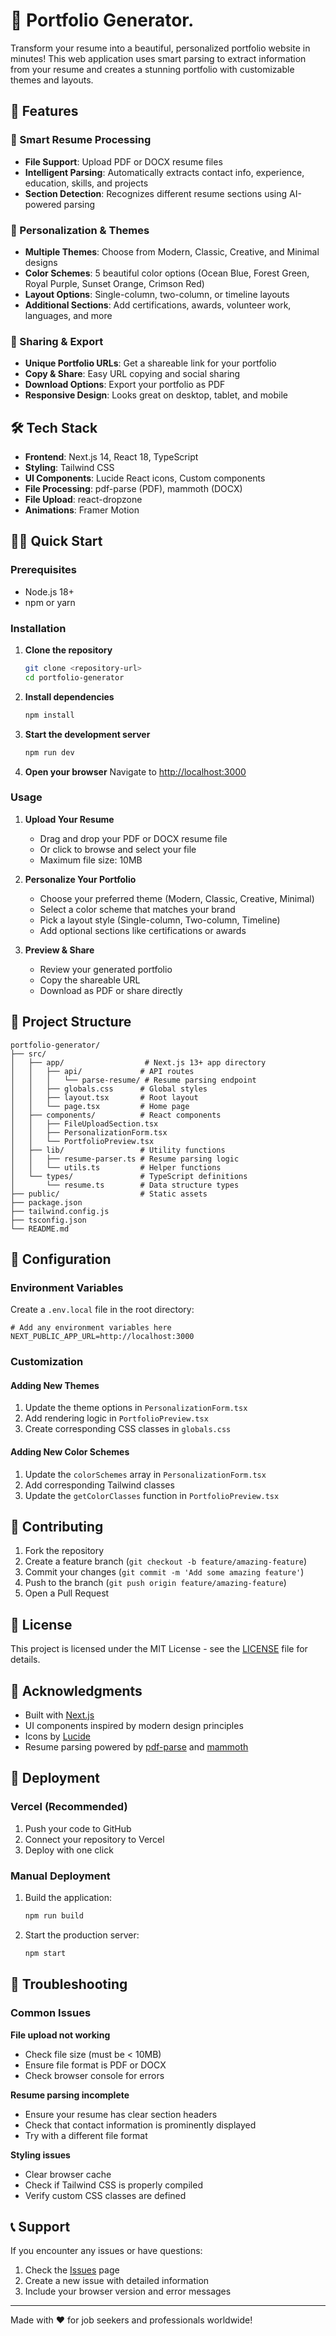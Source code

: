 # 🎨 Portfolio Generator.

Transform your resume into a beautiful, personalized portfolio website in minutes! This web application uses smart parsing to extract information from your resume and creates a stunning portfolio with customizable themes and layouts.

## 🚀 Features

### 📄 Smart Resume Processing
- **File Support**: Upload PDF or DOCX resume files
- **Intelligent Parsing**: Automatically extracts contact info, experience, education, skills, and projects
- **Section Detection**: Recognizes different resume sections using AI-powered parsing

### 🎨 Personalization & Themes
- **Multiple Themes**: Choose from Modern, Classic, Creative, and Minimal designs
- **Color Schemes**: 5 beautiful color options (Ocean Blue, Forest Green, Royal Purple, Sunset Orange, Crimson Red)
- **Layout Options**: Single-column, two-column, or timeline layouts
- **Additional Sections**: Add certifications, awards, volunteer work, languages, and more

### 🔗 Sharing & Export
- **Unique Portfolio URLs**: Get a shareable link for your portfolio
- **Copy & Share**: Easy URL copying and social sharing
- **Download Options**: Export your portfolio as PDF
- **Responsive Design**: Looks great on desktop, tablet, and mobile

## 🛠️ Tech Stack

- **Frontend**: Next.js 14, React 18, TypeScript
- **Styling**: Tailwind CSS
- **UI Components**: Lucide React icons, Custom components
- **File Processing**: pdf-parse (PDF), mammoth (DOCX)
- **File Upload**: react-dropzone
- **Animations**: Framer Motion

## 🏃‍♂️ Quick Start

### Prerequisites
- Node.js 18+ 
- npm or yarn

### Installation

1. **Clone the repository**
   ```bash
   git clone <repository-url>
   cd portfolio-generator
   ```

2. **Install dependencies**
   ```bash
   npm install
   ```

3. **Start the development server**
   ```bash
   npm run dev
   ```

4. **Open your browser**
   Navigate to [http://localhost:3000](http://localhost:3000)

### Usage

1. **Upload Your Resume**
   - Drag and drop your PDF or DOCX resume file
   - Or click to browse and select your file
   - Maximum file size: 10MB

2. **Personalize Your Portfolio**
   - Choose your preferred theme (Modern, Classic, Creative, Minimal)
   - Select a color scheme that matches your brand
   - Pick a layout style (Single-column, Two-column, Timeline)
   - Add optional sections like certifications or awards

3. **Preview & Share**
   - Review your generated portfolio
   - Copy the shareable URL
   - Download as PDF or share directly

## 📁 Project Structure

```
portfolio-generator/
├── src/
│   ├── app/                  # Next.js 13+ app directory
│   │   ├── api/             # API routes
│   │   │   └── parse-resume/ # Resume parsing endpoint
│   │   ├── globals.css      # Global styles
│   │   ├── layout.tsx       # Root layout
│   │   └── page.tsx         # Home page
│   ├── components/          # React components
│   │   ├── FileUploadSection.tsx
│   │   ├── PersonalizationForm.tsx
│   │   └── PortfolioPreview.tsx
│   ├── lib/                 # Utility functions
│   │   ├── resume-parser.ts # Resume parsing logic
│   │   └── utils.ts         # Helper functions
│   └── types/               # TypeScript definitions
│       └── resume.ts        # Data structure types
├── public/                  # Static assets
├── package.json
├── tailwind.config.js
├── tsconfig.json
└── README.md
```

## 🔧 Configuration

### Environment Variables

Create a `.env.local` file in the root directory:

```env
# Add any environment variables here
NEXT_PUBLIC_APP_URL=http://localhost:3000
```

### Customization

#### Adding New Themes
1. Update the theme options in `PersonalizationForm.tsx`
2. Add rendering logic in `PortfolioPreview.tsx`
3. Create corresponding CSS classes in `globals.css`

#### Adding New Color Schemes
1. Update the `colorSchemes` array in `PersonalizationForm.tsx`
2. Add corresponding Tailwind classes
3. Update the `getColorClasses` function in `PortfolioPreview.tsx`

## 🤝 Contributing

1. Fork the repository
2. Create a feature branch (`git checkout -b feature/amazing-feature`)
3. Commit your changes (`git commit -m 'Add some amazing feature'`)
4. Push to the branch (`git push origin feature/amazing-feature`)
5. Open a Pull Request

## 📝 License

This project is licensed under the MIT License - see the [LICENSE](LICENSE) file for details.

## 🙏 Acknowledgments

- Built with [Next.js](https://nextjs.org/)
- UI components inspired by modern design principles
- Icons by [Lucide](https://lucide.dev/)
- Resume parsing powered by [pdf-parse](https://github.com/modesty/pdf2json) and [mammoth](https://github.com/mwilliamson/mammoth.js)

## 🚀 Deployment

### Vercel (Recommended)

1. Push your code to GitHub
2. Connect your repository to Vercel
3. Deploy with one click

### Manual Deployment

1. Build the application:
   ```bash
   npm run build
   ```

2. Start the production server:
   ```bash
   npm start
   ```

## 🐛 Troubleshooting

### Common Issues

**File upload not working**
- Check file size (must be < 10MB)
- Ensure file format is PDF or DOCX
- Check browser console for errors

**Resume parsing incomplete**
- Ensure your resume has clear section headers
- Check that contact information is prominently displayed
- Try with a different file format

**Styling issues**
- Clear browser cache
- Check if Tailwind CSS is properly compiled
- Verify custom CSS classes are defined

## 📞 Support

If you encounter any issues or have questions:

1. Check the [Issues](https://github.com/your-repo/issues) page
2. Create a new issue with detailed information
3. Include your browser version and error messages

---

Made with ❤️ for job seekers and professionals worldwide! 